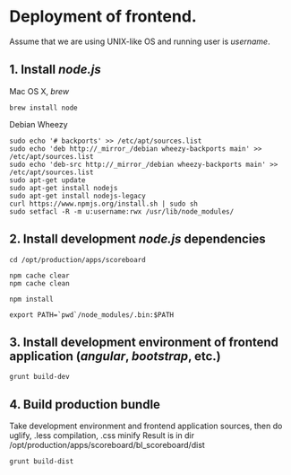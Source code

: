 # Deployment of frontend.

Assume that we are using UNIX-like OS and running user is _username_.

## 1. Install _node.js_ 

Mac OS X, _brew_

    brew install node
    
Debian Wheezy

    sudo echo '# backports' >> /etc/apt/sources.list
    sudo echo 'deb http://_mirror_/debian wheezy-backports main' >> /etc/apt/sources.list
    sudo echo 'deb-src http://_mirror_/debian wheezy-backports main' >> /etc/apt/sources.list
    sudo apt-get update
    sudo apt-get install nodejs
    sudo apt-get install nodejs-legacy
    curl https://www.npmjs.org/install.sh | sudo sh
    sudo setfacl -R -m u:username:rwx /usr/lib/node_modules/

## 2. Install development _node.js_ dependencies

    cd /opt/production/apps/scoreboard
    
    npm cache clear
    npm cache clean
    
    npm install
    
    export PATH=`pwd`/node_modules/.bin:$PATH

## 3. Install development environment of frontend application (_angular_, _bootstrap_, etc.)

    grunt build-dev

## 4. Build production bundle 

Take development environment and frontend application sources, then do uglify, .less compilation, .css minify 
Result is in dir /opt/production/apps/scoreboard/bl_scoreboard/dist

    grunt build-dist


